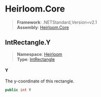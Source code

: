 # Heirloom.Core

> **Framework**: .NETStandard,Version=v2.1  
> **Assembly**: [Heirloom.Core][0]  

## IntRectangle.Y

> **Namespace**: [Heirloom][0]  
> **Type**: [IntRectangle][1]  

#### Y

The y-coordinate of this rectangle.

```cs
public int Y
```

[0]: ../../../Heirloom.Core.md
[1]: ../IntRectangle.md
